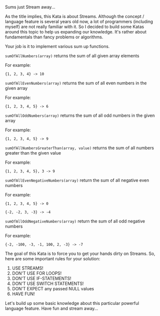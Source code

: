 Sums just Stream away...
  
As the title implies, this Kata is about Streams.
Although the concept / language feature is several years old now, a lot of programmers
(including myself) are not really familiar with it. So I decided to build
some Katas around this topic to help us expanding our knowledge. It's rather about 
fundamentals than fancy problems or algorithms.
  
Your job is it to implement various sum up functions.

```sumOfAllNumbers(array)``` returns the sum of all given array elements 

For example:

```
{1, 2, 3, 4} -> 10
```
 
```sumOfAllEvenNumbers(array)``` returns the sum of all even numbers in the given array

For example:

```
{1, 2, 3, 4, 5} -> 6
```
  
```sumOfAllOddNumbers(array)``` returns the sum of all odd numbers in the given array

For example:

```
{1, 2, 3, 4, 5} -> 9
```
  
```sumOfAllNumbersGreaterThan(array, value)``` returns the sum of all numbers greater than the given value

For example:

```
{1, 2, 3, 4, 5}, 3 -> 9
```
  
```sumOfAllEvenNegativeNumbers(array)``` return the sum of all negative even numbers

For example:

```
{1, 2, 3, 4, 5} -> 0
```

```
{-2, -2, 3, -3} -> -4
```
  
```sumOfAllOddNegativeNumbers(array)``` return the sum of all odd negative numbers

For example:

```
{-2, -100, -3, -1, 100, 2, -3} -> -7
```
  
The goal of this Kata is to force you to get your hands dirty on Streams.
So, here are some important rules for your solution:

1. USE STREAMS!
2. DON'T USE FOR LOOPS!
3. DON'T USE IF-STATEMENTS! 
4. DON'T USE SWITCH STATEMENTS!
5. DON'T EXPECT any passed NULL values
5. HAVE FUN!
  
Let's build up some basic knowledge about this particular powerful language feature.
Have fun and stream away...
